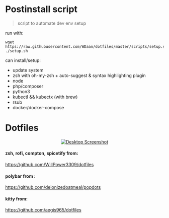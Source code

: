 # Postinstall script

> script to automate dev env setup

run with:
```
wget https://raw.githubusercontent.com/WDaan/dotfiles/master/scripts/setup.sh
./setup.sh
```  
can install/setup:
- update system
- zsh with oh-my-zsh + auto-suggest & syntax highlighting plugin
- node
- php/composer
- python3
- kubectl && kubectx (with brew)
- rsub
- docker/docker-compose

# Dotfiles

<p align="center">
    <a href="https://imgur.com/YnHNqfz.png"><img src="https://imgur.com/YnHNqfz.png" title="Desktop" alt="Desktop Screenshot" ></a>
</p>
 
 #### zsh, rofi, compton, spicetify from: 
https://github.com/WillPower3309/dotfiles


#### polybar from : 
https://github.com/deionizedoatmeal/popdots

#### kitty from:
https://github.com/aegis965/dotfiles
